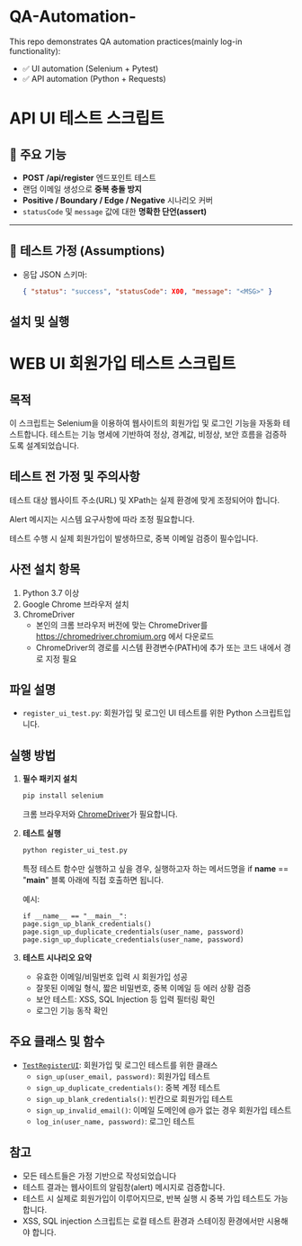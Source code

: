 # QA-Automation-

This repo demonstrates QA automation practices(mainly log-in functionality):
- ✅ UI automation (Selenium + Pytest)
- ✅ API automation (Python + Requests)



# API UI 테스트 스크립트 
## 🚀 주요 기능

- **POST /api/register** 엔드포인트 테스트
- 랜덤 이메일 생성으로 **중복 충돌 방지**
- **Positive / Boundary / Edge / Negative** 시나리오 커버
- `statusCode` 및 `message` 값에 대한 **명확한 단언(assert)**

---

## 📝 테스트 가정 (Assumptions)

- 응답 JSON 스키마:  
  ```json
  { "status": "success", "statusCode": X00, "message": "<MSG>" }

## 설치 및 실행





# WEB UI 회원가입 테스트 스크립트

## 목적
이 스크립트는 Selenium을 이용하여 웹사이트의 회원가입 및 로그인 기능을 자동화 테스트합니다. 테스트는 기능 명세에 기반하여 정상, 경계값, 비정상, 보안 흐름을 검증하도록 설계되었습니다.

## 테스트 전 가정 및 주의사항 
테스트 대상 웹사이트 주소(URL) 및 XPath는 실제 환경에 맞게 조정되어야 합니다.

Alert 메시지는 시스템 요구사항에 따라 조정 필요합니다.

테스트 수행 시 실제 회원가입이 발생하므로, 중복 이메일 검증이 필수입니다.

## 사전 설치 항목
1. Python 3.7 이상
2. Google Chrome 브라우저 설치
3. ChromeDriver 
    - 본인의 크롬 브라우저 버전에 맞는 ChromeDriver를 https://chromedriver.chromium.org 에서 다운로드
    - ChromeDriver의 경로를 시스템 환경변수(PATH)에 추가 또는 코드 내에서 경로 지정 필요 

## 파일 설명
- `register_ui_test.py`: 회원가입 및 로그인 UI 테스트를 위한 Python 스크립트입니다.

## 실행 방법

1. **필수 패키지 설치**
   ```bash
   pip install selenium
   ```
   크롬 브라우저와 [ChromeDriver](https://chromedriver.chromium.org/downloads)가 필요합니다.

2. **테스트 실행**
   ```bash
   python register_ui_test.py
   ```
   특정 테스트 함수만 실행하고 싶을 경우, 실행하고자 하는 메서드명을 if __name__ == "__main__" 블록 아래에 직접 호출하면 됩니다.

   예시: 
   ```
   if __name__ == "__main__":
   page.sign_up_blank_credentials()
   page.sign_up_duplicate_credentials(user_name, password)
   page.sign_up_duplicate_credentials(user_name, password)

    ```

3. **테스트 시나리오 요약**
   - 유효한 이메일/비밀번호 입력 시 회원가입 성공
   - 잘못된 이메일 형식, 짧은 비밀번호, 중복 이메일 등 에러 상황 검증
   - 보안 테스트: XSS, SQL Injection 등 입력 필터링 확인
   - 로그인 기능 동작 확인

## 주요 클래스 및 함수

- [`TestRegisterUI`](register_ui_test.py): 회원가입 및 로그인 테스트를 위한 클래스
  - `sign_up(user_email, password)`: 회원가입 테스트
  - `sign_up_duplicate_credentials()`: 중복 계정 테스트 
  - `sign_up_blank_credentials()`: 빈칸으로 회원가입 테스트 
  - `sign_up_invalid_email()`: 이메일 도메인에 @가 없는 경우 회원가입 테스트
  - `log_in(user_name, password)`: 로그인 테스트

## 참고
- 모든 테스트들은 가정 기반으로 작성되었습니다 
- 테스트 결과는 웹사이트의 알림창(alert) 메시지로 검증합니다.
- 테스트 시 실제로 회원가입이 이루어지므로, 반복 실행 시 중복 가입 테스트도 가능합니다.
- XSS, SQL injection 스크립트는 로컬 테스트 환경과 스테이징 환경에서만 시용해야 합니다. 
